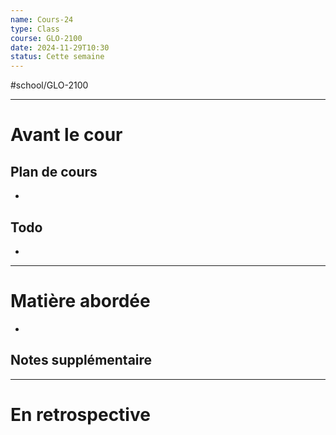 ---name: Cours-24
type: Class
course: GLO-2100
date: 2024-11-29T10:30
status: Cette semaine
---
#school/GLO-2100 
***
# Avant le cour
## Plan de cours
- 

## Todo
- 

---
# Matière abordée

- 

## Notes supplémentaire


---
# En retrospective
